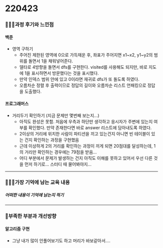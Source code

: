 # 220423

### 👨🏼‍🏫과정 후기와 느낀점

#### 백준

- 영역 구하기
  - 주어진 제한된 영역에 0으로 가득채운 후, 좌표가 주어지면 x1~x2, y1~y2의 범위를 돌면서 1을 채워넣어준다.
  - 델타로 4방향을 돌면서 dfs를 구현한다. visited를 사용해도 되지만, 바로 지도에 1을 표시하면서 방문했다는 것을 표시했다.
  - 만약 인덱스 범위 안에 있고 0이라면 재귀로 dfs가 또 돌도록 하였다.
  - 오름차순 정렬 후 출력이므로 정답의 길이와 오름차순 리스트 언패킹으로 정답을 도출했다.



#### 프로그래머스

- 거리두기 확인하기 (지금 문제만 몇번째 보는지...)
  - 아직도 완성은 못함. 처음에 우측과 하단만 생각하고 응시자가 주변에 있는지 여부를 확인했다. 만약 존재한다면 바로 answer 리스트에 담아내도록 하였다.
  - 2이상의 거리에 위치한 사람이 파티션을 끼고 있는건지 아니면 빈 테이블이 있는 건지 확인하는 과정을 구현했음
  - 근데 이상하게 2의 거리를 확인하는 과정이 끼게 되면 20점대를 달성하는데, 1의 거리만 확인하는 경우에는 79점을 받음...
  - 어디 부분에서 문제가 발생하는 건지 아직도 이해를 못하고 있어서 우선 다른 것을 먼저 하기로... 스터디 때 물어봐야지...

---

### 💁🏼‍♂️가장 기억에 남는 교육 내용

##### 어떠한 내용이 기억에 남는지 적기

---

### 💫부족한 부분과 개선방향

#### 알고리즘 구현

- 그냥 내가 많이 안풀어보기도 하고 머리가 바보같아서....

